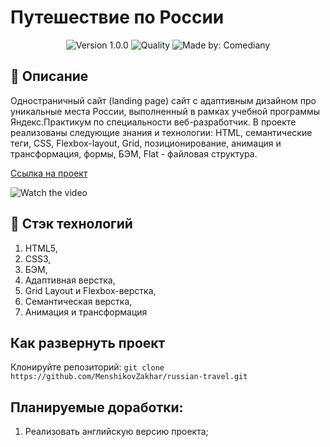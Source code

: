 # Путешествие по России
<p align="center">
    <img alt="Version 1.0.0" src="https://img.shields.io/badge/version-1.0.0-blue" />
    <img alt="Quality" src="https://img.shields.io/badge/status-release-orange.svg" >
    <img alt="Made by: Comediany" src="https://img.shields.io/badge/made%20by-MenshikovZakhar-blue" />
</p>

## :memo: Описание

Одностраничный сайт (landing page) сайт с адаптивным дизайном про уникальные места России,
выполненный в рамках учебной программы Яндекс.Практикум по специальности веб-разработчик.
В проекте реализованы следующие знания и технологии: HTML, семантические теги, CSS, Flexbox-layout, 
Grid, позиционирование, анимация и трансформация, формы, БЭМ, Flat - файловая структура.


[Ссылка на проект](https://menshikovzakhar.github.io/russian-travel/)

![Watch the video](./preview.gif)

## :hammer: Стэк технологий

1. HTML5, 
2. CSS3,
3. БЭМ,
4. Адаптивная верстка, 
5. Grid Layout и Flexbox-верстка,
6. Семантическая верстка,
7. Анимация и трансформация

## Как развернуть проект

Клонируйте репозиторий:
`git clone https://github.com/MenshikovZakhar/russian-travel.git`

## Планируемые доработки:
1. Реализовать английскую версию проекта;
